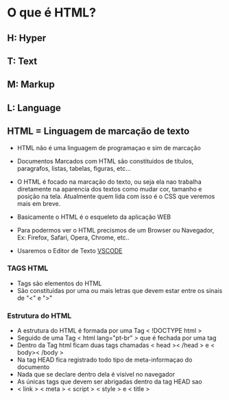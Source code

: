 

# O que é HTML?

## H: Hyper
## T: Text
## M: Markup
## L: Language

## HTML = Linguagem de marcação de texto 

 - HTML não é uma linguagem de programaçao e sim de marcação

 - Documentos Marcados com HTML são constituidos de títulos, paragrafos, 
 listas, tabelas, figuras, etc...

 - O HTML é focado na marcação do texto, ou seja ela nao trabalha diretamente na aparencia dos textos como mudar cor, tamanho e posição na tela. Atualmente quem lida com isso é o CSS que veremos mais em breve.

 - Basicamente o HTML é o esqueleto da aplicação WEB

 - Para podermos ver o HTML precismos de um Browser ou Navegador, Ex: Firefox, Safari, Opera, Chrome, etc..

- Usaremos o Editor de Texto [VSCODE](https://code.visualstudio.com/)

### TAGS HTML

- Tags são elementos do HTML  
- São constituídas por uma ou mais letras que devem estar entre os sinais de "<" e ">" 

### Estrutura do HTML

- A estrutura do HTML é formada por uma Tag < !DOCTYPE html >
- Seguido de uma Tag < html lang="pt-br" > que é fechada por uma tag </html>
- Dentro da Tag html ficam duas tags chamadas < head >< /head > e < body>< /body > 
 - Na tag HEAD fica registrado todo tipo de meta-informaçao do documento
 - Nada que se declare dentro dela é visível no navegador
 - As únicas tags que devem ser abrigadas dentro da tag HEAD sao 
 - < link > < meta > < script > < style > e < title >